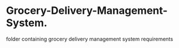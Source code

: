 # Grocery-Delivery-Management-System.
folder containing grocery delivery management system requirements
